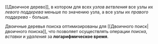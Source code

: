 [[Двоичное дерево]], в котором для всех *узлов ветвления* все узлы их *левого поддерева* меньше по значению узла, а все узлы их *правого поддерева* - больше.

Двоичные деревья поиска оптимизированы для [[Двоичного поиск|двоичного поиска]], что позволяет осуществлять операции *поиска*, *вставки* и *удаления* за **логарифмическое время**.